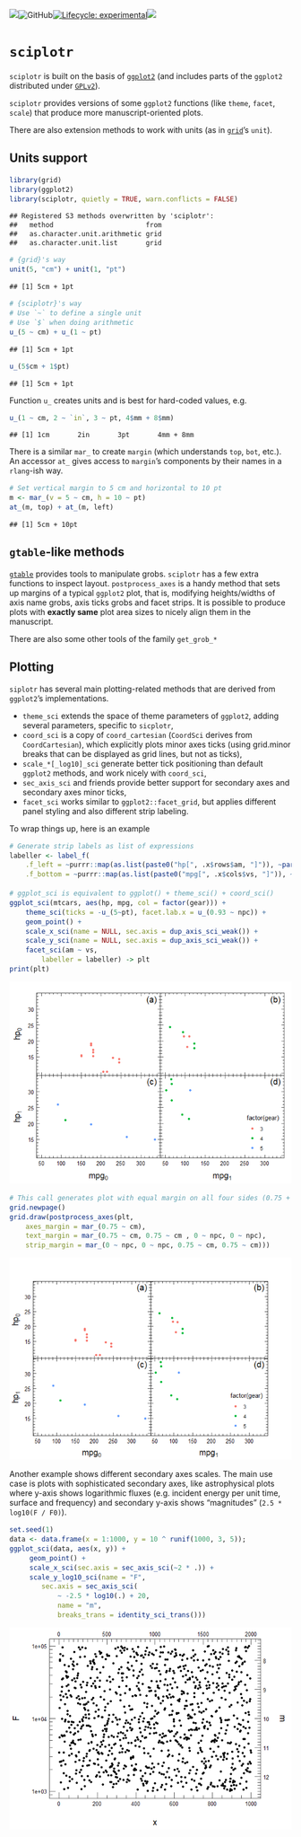 
![](https://www.r-pkg.org/badges/version/sciplotr)![GitHub](https://img.shields.io/github/license/Ilia-Kosenkov/sciplotr)[![Lifecycle:
experimental](https://img.shields.io/badge/lifecycle-experimental-orange.svg)](https://www.tidyverse.org/lifecycle/#experimental)[![](https://img.shields.io/badge/Imports-primitiveR-informational)](https://github.com/Ilia-Kosenkov/primitiveR)

# `sciplotr`

`sciplotr` is built on the basis of
[`ggplot2`](https://github.com/tidyverse/ggplot2) (and includes parts of
the `ggplot2` distributed under
[`GPLv2`](https://github.com/tidyverse/ggplot2/blob/master/LICENSE)).

`sciplotr` provides versions of some `ggplot2` functions (like `theme`,
`facet`, `scale`) that produce more manuscript-oriented plots.

There are also extension methods to work with units (as in
[`grid`](https://github.com/cran/grid)’s `unit`).

## Units support

``` r
library(grid)
library(ggplot2)
library(sciplotr, quietly = TRUE, warn.conflicts = FALSE)
```

    ## Registered S3 methods overwritten by 'sciplotr':
    ##   method                       from
    ##   as.character.unit.arithmetic grid
    ##   as.character.unit.list       grid

``` r
# {grid}'s way
unit(5, "cm") + unit(1, "pt")
```

    ## [1] 5cm + 1pt

``` r
# {sciplotr}'s way
# Use `~` to define a single unit
# Use `$` when doing arithmetic
u_(5 ~ cm) + u_(1 ~ pt)
```

    ## [1] 5cm + 1pt

``` r
u_(5$cm + 1$pt)
```

    ## [1] 5cm + 1pt

Function `u_` creates units and is best for hard-coded values, e.g.

``` r
u_(1 ~ cm, 2 ~ `in`, 3 ~ pt, 4$mm + 8$mm)
```

    ## [1] 1cm       2in       3pt       4mm + 8mm

There is a similar `mar_` to create `margin` (which understands `top`,
`bot`, etc.). An accessor `at_` gives access to `margin`’s components by
their names in a `rlang`-ish way.

``` r
# Set vertical margin to 5 cm and horizontal to 10 pt
m <- mar_(v = 5 ~ cm, h = 10 ~ pt)
at_(m, top) + at_(m, left)
```

    ## [1] 5cm + 10pt

## `gtable`-like methods

[`gtable`](https://github.com/r-lib/gtable) provides tools to manipulate
grobs. `sciplotr` has a few extra functions to inspect layout.
`postprocess_axes` is a handy method that sets up margins of a typical
`ggplot2` plot, that is, modifying heights/widths of axis name grobs,
axis ticks grobs and facet strips. It is possible to produce plots with
**exactly same** plot area sizes to nicely align them in the manuscript.

There are also some other tools of the family `get_grob_*`

## Plotting

`siplotr` has several main plotting-related methods that are derived
from `ggplot2`’s implementations.

  - `theme_sci` extends the space of theme parameters of `ggplot2`,
    adding several parameters, specific to `sicplotr`,
  - `coord_sci` is a copy of `coord_cartesian` (`CoordSci` derives from
    `CoordCartesian`), which explicitly plots minor axes ticks (using
    grid.minor breaks that can be displayed as grid lines, but not as
    ticks),
  - `scale_*[_log10]_sci` generate better tick positioning than default
    `ggplot2` methods, and work nicely with `coord_sci`,
  - `sec_axis_sci` and friends provide better support for secondary axes
    and secondary axes minor ticks,
  - `facet_sci` works similar to `ggplot2::facet_grid`, but applies
    different panel styling and also different strip labeling.

To wrap things up, here is an example

``` r
# Generate strip labels as list of expressions
labeller <- label_f(
    .f_left = ~purrr::map(as.list(paste0("hp[", .x$rows$am, "]")), ~parse(text = .x)),
    .f_bottom = ~purrr::map(as.list(paste0("mpg[", .x$cols$vs, "]")), ~parse(text = .x)))

# ggplot_sci is equivalent to ggplot() + theme_sci() + coord_sci()
ggplot_sci(mtcars, aes(hp, mpg, col = factor(gear))) +
    theme_sci(ticks = -u_(5~pt), facet.lab.x = u_(0.93 ~ npc)) +
    geom_point() +
    scale_x_sci(name = NULL, sec.axis = dup_axis_sci_weak()) +
    scale_y_sci(name = NULL, sec.axis = dup_axis_sci_weak()) +
    facet_sci(am ~ vs, 
        labeller = labeller) -> plt
print(plt)
```

![](README_files/figure-gfm/plot_1-1.png)<!-- -->

``` r
# This call generates plot with equal margin on all four sides (0.75 + 0.75 cm)
grid.newpage()
grid.draw(postprocess_axes(plt, 
    axes_margin = mar_(0.75 ~ cm), 
    text_margin = mar_(0.75 ~ cm, 0.75 ~ cm , 0 ~ npc, 0 ~ npc),
    strip_margin = mar_(0 ~ npc, 0 ~ npc, 0.75 ~ cm, 0.75 ~ cm)))
```

![](README_files/figure-gfm/plot_2-1.png)<!-- -->

Another example shows different secondary axes scales. The main use case
is plots with sophisticated secondary axes, like astrophysical plots
where y-axis shows logarithmic fluxes (e.g. incident energy per unit
time, surface and frequency) and secondary y-axis shows “magnitudes”
(`2.5 * log10(F / F0)`).

``` r
set.seed(1)
data <- data.frame(x = 1:1000, y = 10 ^ runif(1000, 3, 5));
ggplot_sci(data, aes(x, y)) +
     geom_point() +
     scale_x_sci(sec.axis = sec_axis_sci(~2 * .)) +
     scale_y_log10_sci(name = "F",
        sec.axis = sec_axis_sci(
            ~ -2.5 * log10(.) + 20, 
            name = "m", 
            breaks_trans = identity_sci_trans()))
```

![](README_files/figure-gfm/plot_3-1.png)<!-- -->
